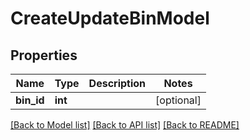 # CreateUpdateBinModel

## Properties
Name | Type | Description | Notes
------------ | ------------- | ------------- | -------------
**bin_id** | **int** |  | [optional] 

[[Back to Model list]](../README.md#documentation-for-models) [[Back to API list]](../README.md#documentation-for-api-endpoints) [[Back to README]](../README.md)

